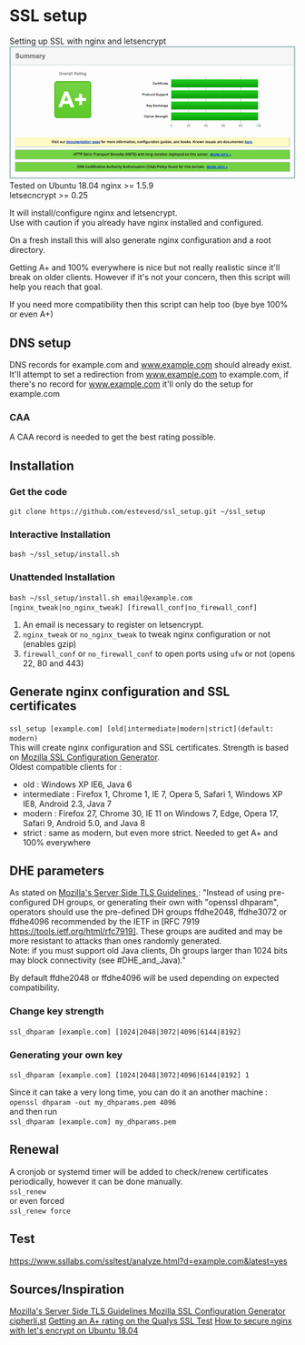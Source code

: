# SSL setup
Setting up SSL with nginx and letsencrypt
![SSL labs - A+ - 100%](https://raw.githubusercontent.com/estevesd/ssl_setup/master/ssllabs.png)
Tested on Ubuntu 18.04
nginx >= 1.5.9  
letsecncrypt >= 0.25  

It will install/configure nginx and letsencrypt.  
Use with caution if you already have nginx installed and configured.  

On a fresh install this will also generate nginx configuration and a root directory.

Getting A+ and 100% everywhere is nice but not really realistic since it'll break on older clients.
However if it's not your concern, then this script will help you reach that goal.

If you need more compatibility then this script can help too (bye bye 100% or even A+)

## DNS setup
DNS records for example.com and www.example.com should already exist.  
It'll attempt to set a redirection from www.example.com to example.com, if there's no record for www.example.com it'll only do the setup for example.com

### CAA
A CAA record is needed to get the best rating possible.

## Installation
### Get the code
```shell
git clone https://github.com/estevesd/ssl_setup.git ~/ssl_setup
```

### Interactive Installation
```
bash ~/ssl_setup/install.sh
```
### Unattended Installation
`bash ~/ssl_setup/install.sh email@example.com [nginx_tweak|no_nginx_tweak] [firewall_conf|no_firewall_conf]`

1. An email is necessary to register on letsencrypt.
2. `nginx_tweak` or `no_nginx_tweak` to tweak nginx configuration or not (enables gzip)
2. `firewall_conf` or `no_firewall_conf` to open ports using `ufw` or not (opens 22, 80 and 443)

## Generate nginx configuration and SSL certificates
`ssl_setup [example.com] [old|intermediate|modern|strict](default: modern)`  
This will create nginx configuration and SSL certificates.
Strength is based on [Mozilla SSL Configuration Generator](https://mozilla.github.io/server-side-tls/ssl-config-generator/).  
Oldest compatible clients for :

- old : Windows XP IE6, Java 6
- intermediate : Firefox 1, Chrome 1, IE 7, Opera 5, Safari 1, Windows XP IE8, Android 2.3, Java 7
- modern : Firefox 27, Chrome 30, IE 11 on Windows 7, Edge, Opera 17, Safari 9, Android 5.0, and Java 8
- strict : same as modern, but even more strict. Needed to get A+ and 100% everywhere

## DHE parameters
As stated on [Mozilla's Server Side TLS Guidelines ](https://wiki.mozilla.org/Security/Server_Side_TLS#Pre-defined_DHE_groups) :
"Instead of using pre-configured DH groups, or generating their own with "openssl dhparam", operators should use the pre-defined DH groups ffdhe2048, ffdhe3072 or ffdhe4096 recommended by the IETF in [RFC 7919 https://tools.ietf.org/html/rfc7919]. These groups are audited and may be more resistant to attacks than ones randomly generated.  
Note: if you must support old Java clients, Dh groups larger than 1024 bits may block connectivity (see #DHE_and_Java)."

By default ffdhe2048 or ffdhe4096 will be used depending on expected compatibility.

### Change key strength
`ssl_dhparam [example.com] [1024|2048|3072|4096|6144|8192]`

### Generating your own key
`ssl_dhparam [example.com] [1024|2048|3072|4096|6144|8192] 1`

Since it can take a very long time, you can do it an another machine :  
`openssl dhparam -out my_dhparams.pem 4096`  
and then run  
`ssl_dhparam [example.com] my_dhparams.pem`

## Renewal
A cronjob or systemd timer will be added to check/renew certificates periodically, however it can be done manually.  
`ssl_renew`  
or even forced  
`ssl_renew force`

## Test
https://www.ssllabs.com/ssltest/analyze.html?d=example.com&latest=yes

## Sources/Inspiration
[Mozilla's Server Side TLS Guidelines ](https://wiki.mozilla.org/Security/Server_Side_TLS)
[Mozilla SSL Configuration Generator](https://mozilla.github.io/server-side-tls/ssl-config-generator/)
[cipherli.st](https://cipherli.st/)
[Getting an A+ rating on the Qualys SSL Test](https://scotthelme.co.uk/a-plus-rating-qualys-ssl-test/)
[How to secure nginx with let's encrypt on Ubuntu 18.04](https://www.digitalocean.com/community/tutorials/how-to-secure-nginx-with-let-s-encrypt-on-ubuntu-18-04)
